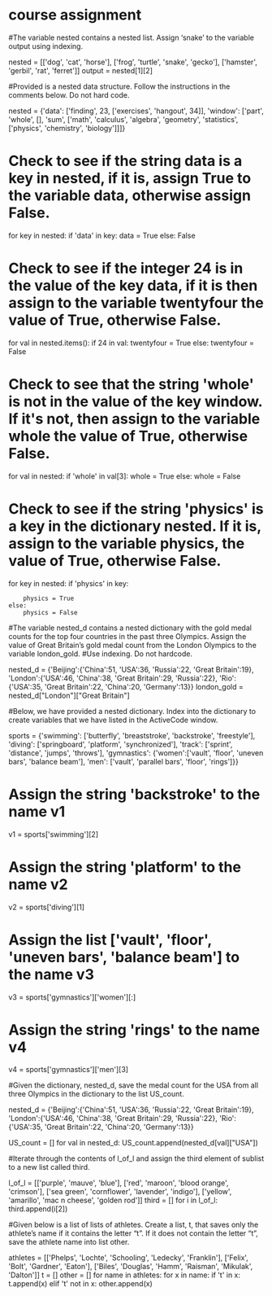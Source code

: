 # course assignment
#The variable nested contains a nested list. Assign ‘snake’ to the variable output using indexing.

nested = [['dog', 'cat', 'horse'], ['frog', 'turtle', 'snake', 'gecko'], ['hamster', 'gerbil', 'rat', 'ferret']]
output = nested[1][2]

#Provided is a nested data structure. Follow the instructions in the comments below. Do not hard code.

nested = {'data': ['finding', 23, ['exercises', 'hangout', 34]], 'window': ['part', 'whole', [], 'sum', ['math', 'calculus', 'algebra', 'geometry', 'statistics',['physics', 'chemistry', 'biology']]]}

# Check to see if the string data is a key in nested, if it is, assign True to the variable data, otherwise assign False.
for key in nested:
    if 'data' in key:
        data = True
    else:
        False
    
# Check to see if the integer 24 is in the value of the key data, if it is then assign to the variable twentyfour the value of True, otherwise False.
for val in nested.items():
    if 24 in val:
        twentyfour = True
    else:
        twentyfour = False
# Check to see that the string 'whole' is not in the value of the key window. If it's not, then assign to the variable whole the value of True, otherwise False.

for val in nested:
    if 'whole' in val[3]:
        whole = True
    else:
         whole = False

# Check to see if the string 'physics' is a key in the dictionary nested. If it is, assign to the variable physics, the value of True, otherwise False.
for key in nested:
    if 'physics' in key:
        
        physics = True
    else:
        physics = False

#The variable nested_d contains a nested dictionary with the gold medal counts for the top four countries in the past three Olympics. Assign the value of Great Britain’s gold medal count from the London Olympics to the variable london_gold.
#Use indexing. Do not hardcode.

nested_d = {'Beijing':{'China':51, 'USA':36, 'Russia':22, 'Great Britain':19}, 'London':{'USA':46, 'China':38, 'Great Britain':29, 'Russia':22}, 'Rio':{'USA':35, 'Great Britain':22, 'China':20, 'Germany':13}}
london_gold = nested_d["London"]["Great Britain"]

#Below, we have provided a nested dictionary. Index into the dictionary to create variables that we have listed in the ActiveCode window.


sports = {'swimming': ['butterfly', 'breaststroke', 'backstroke', 'freestyle'], 'diving': ['springboard', 'platform', 'synchronized'], 'track': ['sprint', 'distance', 'jumps', 'throws'], 'gymnastics': {'women':['vault', 'floor', 'uneven bars', 'balance beam'], 'men': ['vault', 'parallel bars', 'floor', 'rings']}}

# Assign the string 'backstroke' to the name v1
v1 = sports['swimming'][2]

# Assign the string 'platform' to the name v2
v2 = sports['diving'][1]

# Assign the list ['vault', 'floor', 'uneven bars', 'balance beam'] to the name v3
v3 = sports['gymnastics']['women'][:]
# Assign the string 'rings' to the name v4
v4 = sports['gymnastics']['men'][3]

#Given the dictionary, nested_d, save the medal count for the USA from all three Olympics in the dictionary to the list US_count.

nested_d = {'Beijing':{'China':51, 'USA':36, 'Russia':22, 'Great Britain':19}, 'London':{'USA':46, 'China':38, 'Great Britain':29, 'Russia':22}, 'Rio':{'USA':35, 'Great Britain':22, 'China':20, 'Germany':13}}

US_count = []
for val in nested_d:
    US_count.append(nested_d[val]["USA"])
            
   
   #Iterate through the contents of l_of_l and assign the third element of sublist to a new list called third.


l_of_l = [['purple', 'mauve', 'blue'], ['red', 'maroon', 'blood orange', 'crimson'], ['sea green', 'cornflower', 'lavender', 'indigo'], ['yellow', 'amarillo', 'mac n cheese', 'golden rod']]
third = []
for i in l_of_l:
    third.append(i[2])
    
 #Given below is a list of lists of athletes. Create a list, t, that saves only the athlete’s name if it contains the letter “t”. If it does not contain the letter “t”, save the athlete name into list other.

athletes = [['Phelps', 'Lochte', 'Schooling', 'Ledecky', 'Franklin'], ['Felix', 'Bolt', 'Gardner', 'Eaton'], ['Biles', 'Douglas', 'Hamm', 'Raisman', 'Mikulak', 'Dalton']]
t = []
other = []
for name in athletes:
    for x in name:
        if 't' in x:
            t.append(x)
        elif 't' not in x:
            other.append(x)
    
    

